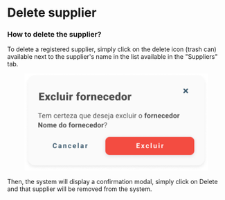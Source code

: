# Delete supplier

### How to delete the supplier?

To delete a registered supplier, simply click on the delete icon (trash can) available next to the supplier's name in the list available in the "Suppliers" tab.

<figure><img src="../../../.gitbook/assets/Excluir fornecedor.png" alt=""><figcaption></figcaption></figure>

Then, the system will display a confirmation modal, simply click on Delete and that supplier will be removed from the system.
